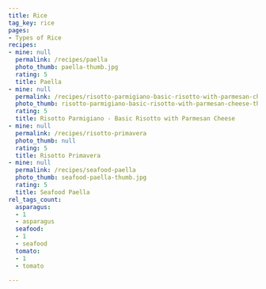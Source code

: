 ```yaml
---
title: Rice
tag_key: rice
pages:
- Types of Rice
recipes:
- mine: null
  permalink: /recipes/paella
  photo_thumb: paella-thumb.jpg
  rating: 5
  title: Paella
- mine: null
  permalink: /recipes/risotto-parmigiano-basic-risotto-with-parmesan-cheese
  photo_thumb: risotto-parmigiano-basic-risotto-with-parmesan-cheese-thumb.jpg
  rating: 5
  title: Risotto Parmigiano - Basic Risotto with Parmesan Cheese
- mine: null
  permalink: /recipes/risotto-primavera
  photo_thumb: null
  rating: 5
  title: Risotto Primavera
- mine: null
  permalink: /recipes/seafood-paella
  photo_thumb: seafood-paella-thumb.jpg
  rating: 5
  title: Seafood Paella
rel_tags_count:
  asparagus:
  - 1
  - asparagus
  seafood:
  - 1
  - seafood
  tomato:
  - 1
  - tomato

---
```

